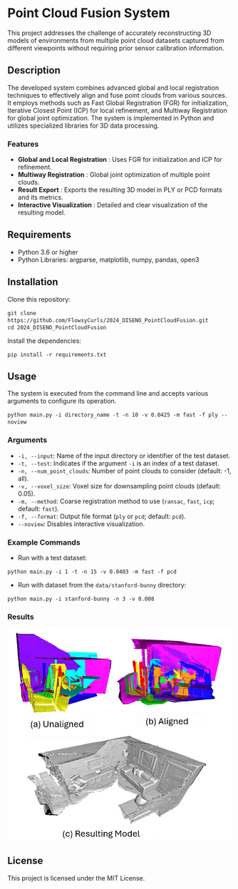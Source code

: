 # Point Cloud Fusion System

This project addresses the challenge of accurately reconstructing 3D models of environments from multiple point cloud datasets captured from different viewpoints without requiring prior sensor calibration information.

## Description

The developed system combines advanced global and local registration techniques to effectively align and fuse point clouds from various sources. It employs methods such as Fast Global Registration (FGR) for initialization, Iterative Closest Point (ICP) for local refinement, and Multiway Registration for global joint optimization. The system is implemented in Python and utilizes specialized libraries for 3D data processing.

### Features

* **Global and Local Registration** : Uses FGR for initialization and ICP for refinement.
* **Multiway Registration** : Global joint optimization of multiple point clouds.
* **Result Export** : Exports the resulting 3D model in PLY or PCD formats and its metrics.
* **Interactive Visualization** : Detailed and clear visualization of the resulting model.

## Requirements

* Python 3.6 or higher
* Python Libraries: argparse, matplotlib, numpy, pandas, open3

## Installation

Clone this repository:

```
git clone https://github.com/FlowsyCurls/2024_DISENO_PointCloudFusion.git
cd 2024_DISENO_PointCloudFusion
```

Install the dependencies:

```
pip install -r requirements.txt
```

## Usage

The system is executed from the command line and accepts various arguments to configure its operation.

```
python main.py -i directory_name -t -n 10 -v 0.0425 -m fast -f ply --noview
```

### Arguments

* `-i, --input`: Name of the input directory or identifier of the test dataset.
* `-t, --test`: Indicates if the argument `-i` is an index of a test dataset.
* `-n, --num_point_clouds`: Number of point clouds to consider (default: -1, all).
* `-v, --voxel_size`: Voxel size for downsampling point clouds (default: 0.05).
* `-m, --method`: Coarse registration method to use (`ransac`, `fast`, `icp`; default: `fast`).
* `-f, --format`: Output file format (`ply` or `pcd`; default: `pcd`).
* `--noview`: Disables interactive visualization.

### Example Commands

* Run with a test dataset:

```
python main.py -i 1 -t -n 15 -v 0.0403 -m fast -f pcd
```

* Run with dataset from the `data/stanford-bunny` directory:

```
python main.py -i stanford-bunny -n 3 -v 0.008
```

### Results
![models](doc/models.png)

## License

This project is licensed under the MIT License.
